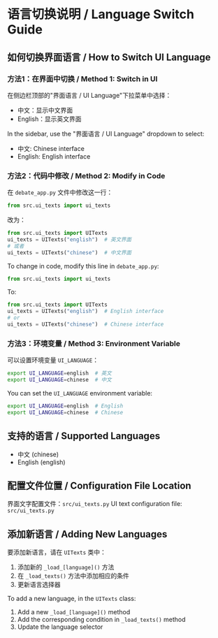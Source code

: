 # 语言切换说明 / Language Switch Guide

## 如何切换界面语言 / How to Switch UI Language

### 方法1：在界面中切换 / Method 1: Switch in UI
在侧边栏顶部的"界面语言 / UI Language"下拉菜单中选择：
- 中文：显示中文界面
- English：显示英文界面

In the sidebar, use the "界面语言 / UI Language" dropdown to select:
- 中文: Chinese interface
- English: English interface

### 方法2：代码中修改 / Method 2: Modify in Code

在 `debate_app.py` 文件中修改这一行：
```python
from src.ui_texts import ui_texts
```

改为：
```python
from src.ui_texts import UITexts
ui_texts = UITexts("english")  # 英文界面
# 或者
ui_texts = UITexts("chinese")  # 中文界面
```

To change in code, modify this line in `debate_app.py`:
```python
from src.ui_texts import ui_texts
```

To:
```python
from src.ui_texts import UITexts
ui_texts = UITexts("english")  # English interface
# or
ui_texts = UITexts("chinese")  # Chinese interface
```

### 方法3：环境变量 / Method 3: Environment Variable

可以设置环境变量 `UI_LANGUAGE`：
```bash
export UI_LANGUAGE=english  # 英文
export UI_LANGUAGE=chinese  # 中文
```

You can set the `UI_LANGUAGE` environment variable:
```bash
export UI_LANGUAGE=english  # English
export UI_LANGUAGE=chinese  # Chinese
```

## 支持的语言 / Supported Languages

- 中文 (chinese)
- English (english)

## 配置文件位置 / Configuration File Location

界面文字配置文件：`src/ui_texts.py`
UI text configuration file: `src/ui_texts.py`

## 添加新语言 / Adding New Languages

要添加新语言，请在 `UITexts` 类中：
1. 添加新的 `_load_[language]()` 方法
2. 在 `_load_texts()` 方法中添加相应的条件
3. 更新语言选择器

To add a new language, in the `UITexts` class:
1. Add a new `_load_[language]()` method
2. Add the corresponding condition in `_load_texts()` method
3. Update the language selector